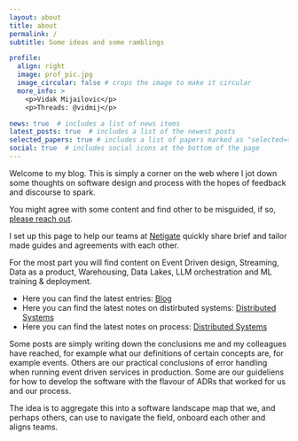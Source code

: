 ```yaml
---
layout: about
title: about
permalink: /
subtitle: Some ideas and some ramblings

profile:
  align: right
  image: prof_pic.jpg
  image_circular: false # crops the image to make it circular
  more_info: >
    <p>Vidak Mijailovic</p>
    <p>Threads: @vidmij</p>

news: true  # includes a list of news items
latest_posts: true  # includes a list of the newest posts
selected_papers: true # includes a list of papers marked as "selected={true}"
social: true  # includes social icons at the bottom of the page
---
```


Welcome to my blog. This is simply a corner on the web where I jot down some thoughts on software design and process with the hopes of feedback and discourse to spark.

You might agree with some content and find other to be misguided, if so, [please reach out](https://www.threads.net/@vidmij). 

I set up this page to help our teams at [Netigate](https://www.netigate.net/) quickly share brief and tailor made guides and agreements with each other.

For the most part you will find content on Event Driven design, Streaming, Data as a product, Warehousing, Data Lakes, LLM orchestration and ML training & deployment.

* Here you can find the latest entries: [Blog](/blog/)
* Here you can find the latest notes on distirbuted systems: [Distributed Systems](/blog/)
* Here you can find the latest notes on process: [Distributed Systems](/blog/)

Some posts are simply writing down the conclusions me and my colleagues have reached, for example what our definitions of certain concepts are, for example events. Others are our practical conclusions of error handling when running event driven services in production. Some are our guideliens for how to develop the software with the flavour of ADRs that worked for us and our process.

The idea is to aggregate this into a software landscape map that we, and perhaps others, can use to navigate the field, onboard each other and aligns teams.

